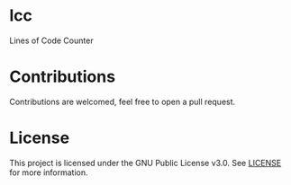 # lcc

Lines of Code Counter

# Contributions
Contributions are welcomed, feel free to open a pull request.

# License
This project is licensed under the GNU Public License v3.0. See [LICENSE](https://github.com/night0721/lcc/blob/master/LICENSE) for more information.
